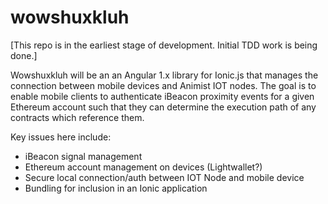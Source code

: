 # wowshuxkluh

[This repo is in the earliest stage of development. Initial TDD work is being done.]

Wowshuxkluh will be an an Angular 1.x library for Ionic.js that manages the connection between mobile devices and Animist IOT nodes. The goal is to enable mobile clients to authenticate iBeacon proximity events for a given Ethereum account such that they can determine the execution path of any contracts which reference them.

Key issues here include:

+ iBeacon signal management
+ Ethereum account management on devices (Lightwallet?)
+ Secure local connection/auth between IOT Node and mobile device
+ Bundling for inclusion in an Ionic application













